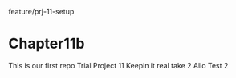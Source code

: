 feature/prj-11-setup
# Chapter11b

This is our first repo
Trial Project 11
Keepin it real
take 2
Allo
Test 2
